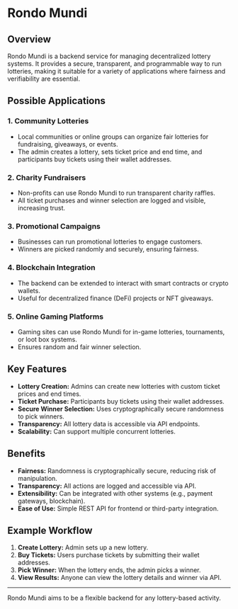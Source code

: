 # Rondo Mundi

## Overview

Rondo Mundi is a backend service for managing decentralized lottery systems. It provides a secure, transparent, and programmable way to run lotteries,
making it suitable for a variety of applications where fairness and verifiability are essential.

## Possible Applications

### 1. **Community Lotteries**
- Local communities or online groups can organize fair lotteries for fundraising, giveaways, or events.
- The admin creates a lottery, sets ticket price and end time, and participants buy tickets using their wallet addresses.

### 2. **Charity Fundraisers**
- Non-profits can use Rondo Mundi to run transparent charity raffles.
- All ticket purchases and winner selection are logged and visible, increasing trust.

### 3. **Promotional Campaigns**
- Businesses can run promotional lotteries to engage customers.
- Winners are picked randomly and securely, ensuring fairness.

### 4. **Blockchain Integration**
- The backend can be extended to interact with smart contracts or crypto wallets.
- Useful for decentralized finance (DeFi) projects or NFT giveaways.

### 5. **Online Gaming Platforms**
- Gaming sites can use Rondo Mundi for in-game lotteries, tournaments, or loot box systems.
- Ensures random and fair winner selection.

## Key Features

- **Lottery Creation:** Admins can create new lotteries with custom ticket prices and end times.
- **Ticket Purchase:** Participants buy tickets using their wallet addresses.
- **Secure Winner Selection:** Uses cryptographically secure randomness to pick winners.
- **Transparency:** All lottery data is accessible via API endpoints.
- **Scalability:** Can support multiple concurrent lotteries.

## Benefits

- **Fairness:** Randomness is cryptographically secure, reducing risk of manipulation.
- **Transparency:** All actions are logged and accessible via API.
- **Extensibility:** Can be integrated with other systems (e.g., payment gateways, blockchain).
- **Ease of Use:** Simple REST API for frontend or third-party integration.

## Example Workflow

1. **Create Lottery:** Admin sets up a new lottery.
2. **Buy Tickets:** Users purchase tickets by submitting their wallet addresses.
3. **Pick Winner:** When the lottery ends, the admin picks a winner.
4. **View Results:** Anyone can view the lottery details and winner via API.

---

Rondo Mundi aims to be a flexible backend for any lottery-based activity.
